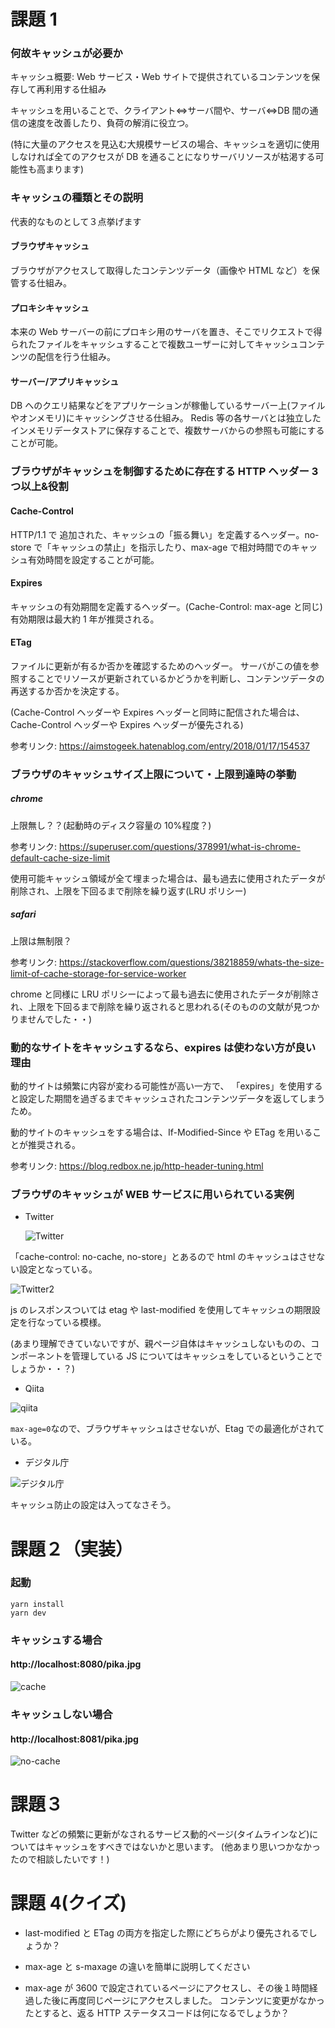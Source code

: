 # 課題 1

### 何故キャッシュが必要か

キャッシュ概要: Web サービス・Web サイトで提供されているコンテンツを保存して再利用する仕組み

キャッシュを用いることで、クライアント<=>サーバ間や、サーバ<=>DB 間の通信の速度を改善したり、負荷の解消に役立つ。

(特に大量のアクセスを見込む大規模サービスの場合、キャッシュを適切に使用しなければ全てのアクセスが DB を通ることになりサーバリソースが枯渇する可能性も高まります)

### キャッシュの種類とその説明

代表的なものとして３点挙げます

#### ブラウザキャッシュ

ブラウザがアクセスして取得したコンテンツデータ（画像や HTML など）を保管する仕組み。

#### プロキシキャッシュ

本来の Web サーバーの前にプロキシ用のサーバを置き、そこでリクエストで得られたファイルをキャッシュすることで複数ユーザーに対してキャッシュコンテンツの配信を行う仕組み。

#### サーバー/アプリキャッシュ

DB へのクエリ結果などをアプリケーションが稼働しているサーバー上(ファイルやオンメモリ)にキャッシングさせる仕組み。
Redis 等の各サーバとは独立したインメモリデータストアに保存することで、複数サーバからの参照も可能にすることが可能。

### ブラウザがキャッシュを制御するために存在する HTTP ヘッダー 3 つ以上&役割

#### Cache-Control

HTTP/1.1 で 追加された、キャッシュの「振る舞い」を定義するヘッダー。no-store で「キャッシュの禁止」を指示したり、max-age で相対時間でのキャッシュ有効時間を設定することが可能。

#### Expires

キャッシュの有効期間を定義するヘッダー。(Cache-Control: max-age と同じ)
有効期限は最大約 1 年が推奨される。

#### ETag

ファイルに更新が有るか否かを確認するためのヘッダー。
サーバがこの値を参照することでリソースが更新されているかどうかを判断し、コンテンツデータの再送するか否かを決定する。

(Cache-Control ヘッダーや Expires ヘッダーと同時に配信された場合は、Cache-Control ヘッダーや Expires ヘッダーが優先される)

参考リンク: https://aimstogeek.hatenablog.com/entry/2018/01/17/154537

### ブラウザのキャッシュサイズ上限について・上限到達時の挙動

##### chrome

上限無し？？(起動時のディスク容量の 10%程度？)

参考リンク: https://superuser.com/questions/378991/what-is-chrome-default-cache-size-limit

使用可能キャッシュ領域が全て埋まった場合は、最も過去に使用されたデータが削除され、上限を下回るまで削除を繰り返す(LRU ポリシー)

##### safari

上限は無制限？

参考リンク: https://stackoverflow.com/questions/38218859/whats-the-size-limit-of-cache-storage-for-service-worker

chrome と同様に LRU ポリシーによって最も過去に使用されたデータが削除され、上限を下回るまで削除を繰り返されると思われる(そのものの文献が見つかりませんでした・・)

### 動的なサイトをキャッシュするなら、expires は使わない方が良い理由

動的サイトは頻繁に内容が変わる可能性が高い一方で、
「expires」を使用すると設定した期間を過ぎるまでキャッシュされたコンテンツデータを返してしまうため。

動的サイトのキャッシュをする場合は、If-Modified-Since や ETag を用いることが推奨される。

参考リンク: https://blog.redbox.ne.jp/http-header-tuning.html

### ブラウザのキャッシュが WEB サービスに用いられている実例

- Twitter

  ![Twitter](image/twitter.png)

「cache-control: no-cache, no-store」とあるので html のキャッシュはさせない設定となっている。

![Twitter2](image/twitter2.png)

js のレスポンスついては etag や last-modified を使用してキャッシュの期限設定を行なっている模様。

(あまり理解できていないですが、親ページ自体はキャッシュしないものの、コンポーネントを管理している JS についてはキャッシュをしているということでしょうか・・？)

- Qiita

![qiita](image/qiita.png)

`max-age=0`なので、ブラウザキャッシュはさせないが、Etag での最適化がされている。

- デジタル庁

![デジタル庁](image/digital.png)

キャッシュ防止の設定は入ってなさそう。

# 課題２（実装）

### 起動

```
yarn install
yarn dev
```

### キャッシュする場合

#### http://localhost:8080/pika.jpg

![cache](image/cache_result.jpg)

### キャッシュしない場合

#### http://localhost:8081/pika.jpg

![no-cache](image/no_cache_result.jpg)

# 課題３

Twitter などの頻繁に更新がなされるサービス動的ページ(タイムラインなど)についてはキャッシュをすべきではないかと思います。
(他あまり思いつかなかったので相談したいです！)

# 課題 4(クイズ)

- last-modified と ETag の両方を指定した際にどちらがより優先されるでしょうか？

- max-age と s-maxage の違いを簡単に説明してください

- max-age が 3600 で設定されているページにアクセスし、その後１時間経過した後に再度同じページにアクセスしました。
  コンテンツに変更がなかったとすると、返る HTTP ステータスコードは何になるでしょうか？
